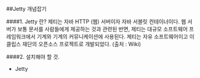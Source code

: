 ##Jetty 개념잡기

####1. Jetty 란?
제티는 자바 HTTP (웹) 서버이자 자바 서블릿 컨테이너이다. 웹 서버가 보통 문서를 사람들에게 제공하는 것과 관련된 반면, 제티는 대규모 소프트웨어 프레임워크에서 기계와 기계의 커뮤니케이션에 사용된다. 제티는 자유 소프트웨어이고 이클립스 재단의 오픈소스 프로젝트로 개발되었다. (출처 : Wiki)

####2. 설치해야 할 것.
- Jetty

